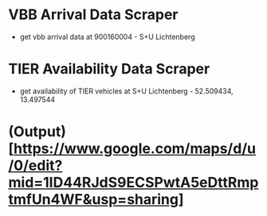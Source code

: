 # VBB Arrival Data Scraper
- get vbb arrival data at 900160004 - S+U Lichtenberg

# TIER Availability Data Scraper
- get availability of TIER vehicles at S+U Lichtenberg - 52.509434, 13.497544

# (Output)[https://www.google.com/maps/d/u/0/edit?mid=1ID44RJdS9ECSPwtA5eDttRmptmfUn4WF&usp=sharing]

